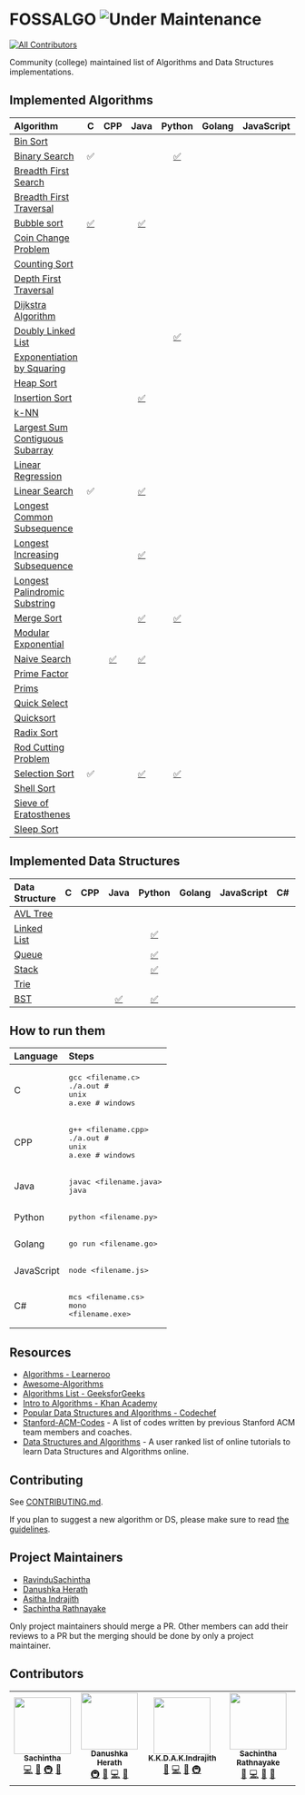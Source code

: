 # FOSSALGO ![Under Maintenance](https://img.shields.io/badge/Under%20Maintenance-Locked-red)
<!-- ALL-CONTRIBUTORS-BADGE:START - Do not remove or modify this section -->
[![All Contributors](https://img.shields.io/badge/all_contributors-4-orange.svg?style=flat-square)](#contributors-)
<!-- ALL-CONTRIBUTORS-BADGE:END -->

Community (college) maintained list of Algorithms and Data Structures implementations.

## Implemented Algorithms

| Algorithm                                                                                                           | C                                                   | CPP                                                     | Java                                                              | Python                                                             | Golang | JavaScript | C#    | TypeScript |
| :---                                                                                                                | :---:                                               | :---:                                                   | :---:                                                             | :---:                                                              | :---:  | :---:      | :---: | :---:      |
| [Bin Sort](http://www.cdn.geeksforgeeks.org/bucket-sort-2/)                                                         |                                                     |                                                         |                                                                   |                                                                    |        |            |       |            |
| [Binary Search](https://en.wikipedia.org/wiki/Binary_search_algorithm)                                              | :white_check_mark:                                  |                                                         |                                                                   | [:white_check_mark:](binary%20search/Binary%20search.py)           |        |            |       |            |
| [Breadth First Search](https://en.wikipedia.org/wiki/Breadth-first_search)                                          |                                                     |                                                         |                                                                   |                                                                    |        |            |       |            |
| [Breadth First Traversal](https://www.cs.bu.edu/teaching/c/tree/breadth-first/)                                     |                                                     |                                                         |                                                                   |                                                                    |        |            |       |            |
| [Bubble sort](https://en.wikipedia.org/wiki/Breadth-first_search)                                                   | [:white_check_mark:](bubble%20sort/bubble%20sort.c) |                                                         | [:white_check_mark:](bubble%20sort/bubbleSort.java)               |                                                                    |        |            |       |            |
| [Coin Change Problem](http://www.algorithmist.com/index.php/Coin_Change)                                            |                                                     |                                                         |                                                                   |                                                                    |        |            |       |            |
| [Counting Sort](http://www.geeksforgeeks.org/counting-sort/)                                                        |                                                     |                                                         |                                                                   |                                                                    |        |            |       |            |
| [Depth First Traversal](http://www.geeksforgeeks.org/depth-first-traversal-for-a-graph/)                            |                                                     |                                                         |                                                                   |                                                                    |        |            |       |            |
| [Dijkstra Algorithm](https://en.wikipedia.org/wiki/Dijkstra's_algorithm)                                            |                                                     |                                                         |                                                                   |                                                                    |        |            |       |            |
| [Doubly Linked List](https://en.wikipedia.org/wiki/Doubly_linked_list)                                              |                                                     |                                                         |                                                                   | [:white_check_mark:](doubly%20linked%20list/doubly_linked_list.py) |        |            |       |            |
| [Exponentiation by Squaring](https://en.wikipedia.org/wiki/Exponentiation_by_squaring)                              |                                                     |                                                         |                                                                   |                                                                    |        |            |       |            |
| [Heap Sort](https://en.wikipedia.org/wiki/Heapsort)                                                                 |                                                     |                                                         |                                                                   |                                                                    |        |            |       |            |
| [Insertion Sort](https://en.wikipedia.org/wiki/Insertion_sort)                                                      |                                                     |                                                         | [:white_check_mark:](insertion%20sort/InsertionSort.java)         |                                                                    |        |            |       |            |
| [k-NN](https://en.wikipedia.org/wiki/K-nearest_neighbors_algorithm)                                                 |                                                     |                                                         |                                                                   |                                                                    |        |            |       |            |
| [Largest Sum Contiguous Subarray](http://www.geeksforgeeks.org/largest-sum-contiguous-subarray/)                    |                                                     |                                                         |                                                                   |                                                                    |        |            |       |            |
| [Linear Regression](https://en.wikipedia.org/wiki/Linear_regression)                                                |                                                     |                                                         |                                                                   |                                                                    |        |            |       |            |
| [Linear Search](https://en.wikipedia.org/wiki/Linear_search)                                                        | :white_check_mark:                                  |                                                         | [:white_check_mark:](linear%20search/linearSearch.java)           |                                                                    |        |            |       |            |
| [Longest Common Subsequence](http://www.geeksforgeeks.org/dynamic-programming-set-4-longest-common-subsequence)     |                                                     |                                                         |                                                                   |                                                                    |        |            |       |            |
| [Longest Increasing Subsequence](https://www.geeksforgeeks.org/longest-increasing-subsequence-dp-3/)                |                                                     |                                                         | [:white_check_mark:](longest%20increasing%20subsequence/Lis.java) |                                                                    |        |            |       |            |
| [Longest Palindromic Substring](http://www.geeksforgeeks.org/longest-palindrome-substring-set-1/)                   |                                                     |                                                         |                                                                   |                                                                    |        |            |       |            |
| [Merge Sort](https://www.khanacademy.org/computing/computer-science/algorithms/merge-sort/a/overview-of-merge-sort) |                                                     |                                                         | [:white_check_mark:](merge%20sort/MergeSort.java)                 | [:white_check_mark:](merge%20sort/mergesort.py)                    |        |            |       |            |
| [Modular Exponential](http://www.geeksforgeeks.org/modular-exponentiation-power-in-modular-arithmetic/)             |                                                     |                                                         |                                                                   |                                                                    |        |            |       |            |
| [Naive Search](https://en.wikipedia.org/wiki/Prime_factor)                                                          |                                                     | [:white_check_mark:](naive%20search/Naive%20search.cpp) | [:white_check_mark:](naive%20search/naive.java)                   |                                                                    |        |            |       |            |
| [Prime Factor](https://en.wikipedia.org/wiki/Prime_factor)                                                          |                                                     |                                                         |                                                                   |                                                                    |        |            |       |            |
| [Prims](https://en.wikipedia.org/wiki/Prim%27s_algorithm)                                                           |                                                     |                                                         |                                                                   |                                                                    |        |            |       |            |
| [Quick Select](https://en.wikipedia.org/wiki/Quickselect)                                                           |                                                     |                                                         |                                                                   |                                                                    |        |            |       |            |
| [Quicksort](https://en.wikipedia.org/wiki/Quicksort)                                                                |                                                     |                                                         |                                                                   |                                                                    |        |            |       |            |
| [Radix Sort](http://www.geeksforgeeks.org/radix-sort/)                                                              |                                                     |                                                         |                                                                   |                                                                    |        |            |       |            |
| [Rod Cutting Problem](http://www.geeksforgeeks.org/dynamic-programming-set-13-cutting-a-rod/)                       |                                                     |                                                         |                                                                   |                                                                    |        |            |       |            |
| [Selection Sort](https://www.geeksforgeeks.org/selection-sort/)                                                     | :white_check_mark:                                  |                                                         | [:white_check_mark:](selection%20sort/SelectionSort.java)         | [:white_check_mark:](selection%20sort/selection%20sort.py)         |        |            |       |            |
| [Shell Sort](https://en.wikipedia.org/wiki/Shellsort)                                                               |                                                     |                                                         |                                                                   |                                                                    |        |            |       |            |
| [Sieve of Eratosthenes](https://en.wikipedia.org/wiki/Sieve_of_Eratosthenes)                                        |                                                     |                                                         |                                                                   |                                                                    |        |            |       |            |
| [Sleep Sort](http://www.geeksforgeeks.org/sleep-sort-king-laziness-sorting-sleeping/)                               |                                                     |                                                         |                                                                   |                                                                    |        |            |       |            |

## Implemented Data Structures

| Data Structure                                                    | C     | CPP   | Java                                                  | Python                                                                 | Golang | JavaScript | C#    | TypeScript |
| :---                                                              | :---: | :---: | :---:                                                 | :---:                                                                  | :---:  | :---:      | :---: | :---:      |
| [AVL Tree](http://www.geeksforgeeks.org/avl-tree-set-1-insertion) |       |       |                                                       |                                                                        |        |            |       |            |
| [Linked List](https://en.wikipedia.org/wiki/Linked_list)          |       |       |                                                       | [:white_check_mark:](linked%20list/linked%20list.py)                   |        |            |       |            |
| [Queue](https://en.wikipedia.org/wiki/Queue_(abstract_data_type)) |       |       |                                                       | [:white_check_mark:](queue/Queue.py)                                   |        |            |       |            |
| [Stack](https://en.wikipedia.org/wiki/Stack_(abstract_data_type)) |       |       |                                                       | [:white_check_mark:](stack/stack.py)                                   |        |            |       |            |
| [Trie](https://en.wikipedia.org/wiki/Trie)                        |       |       |                                                       |                                                                        |        |            |       |            |
| [BST](https://en.wikipedia.org/wiki/Binary_search_tree)           |       |       | [:white_check_mark:](binary%20search%20tree/BST.java) | [:white_check_mark:](binary%20search%20tree/binary%20search%20tree.py) |        |            |       |            |

## How to run them

| Language   | Steps                                                              |
| :---       | :---                                                               |
| C          | <pre>gcc <filename.c><br>./a.out  # unix<br>a.exe  # windows</pre> |
| CPP        | <pre>g++ <filename.cpp><br>./a.out # unix<br>a.exe # windows</pre> |
| Java       | <pre>javac <filename.java><br>java <filename></pre>                |
| Python     | <pre>python <filename.py></pre>                                    |
| Golang     | <pre>go run <filename.go></pre>                                    |
| JavaScript | <pre>node <filename.js></pre>                                      |
| C#         | <pre>mcs <filename.cs><br/>mono <filename.exe></pre>               |

## Resources

*   [Algorithms - Learneroo](https://www.learneroo.com/subjects/8)
*   [Awesome-Algorithms](https://github.com/tayllan/awesome-algorithms)
*   [Algorithms List - GeeksforGeeks](http://www.geeksforgeeks.org/fundamentals-of-algorithms/)
*   [Intro to Algorithms - Khan Academy](https://www.khanacademy.org/computing/computer-science/algorithms)
*   [Popular Data Structures and Algorithms - Codechef](https://discuss.codechef.com/questions/48877/data-structures-and-algorithms)
*   [Stanford-ACM-Codes](https://github.com/jaehyunp/stanfordacm) - A list of codes written by previous Stanford ACM team members and coaches.
*   [Data Structures and Algorithms](https://hackr.io/tutorials/learn-data-structures-algorithms) - A user ranked list of online tutorials to learn Data Structures and Algorithms online. 

## Contributing

See [CONTRIBUTING.md](CONTRIBUTING.md).

If you plan to suggest a new algorithm or DS, please make sure to read [the guidelines](CONTRIBUTING.md#sa).

## Project Maintainers

*   [RavinduSachintha](https://github.com/RavinduSachintha)
*   [Danushka Herath](https://github.com/danushka96)
*   [Asitha Indrajith](https://github.com/AsithaIndrajith)
*   [Sachintha Rathnayake](https://github.com/Sacheerc)

Only project maintainers should merge a PR. Other members can add their reviews to a PR but the merging should be done by only a project maintainer.

## Contributors

<!-- ALL-CONTRIBUTORS-LIST:START - Do not remove or modify this section -->
<!-- prettier-ignore-start -->
<!-- markdownlint-disable -->
<table>
  <tr>
    <td align="center"><a href="https://github.com/RavinduSachintha"><img src="https://avatars3.githubusercontent.com/u/25032998?v=4?s=100" width="100px;" alt=""/><br /><sub><b>Sachintha</b></sub></a><br /><a href="https://github.com/FOSS-UCSC/FOSSALGO/commits?author=RavinduSachintha" title="Code">💻</a> <a href="https://github.com/FOSS-UCSC/FOSSALGO/commits?author=RavinduSachintha" title="Documentation">📖</a> <a href="#infra-RavinduSachintha" title="Infrastructure (Hosting, Build-Tools, etc)">🚇</a> <a href="https://github.com/FOSS-UCSC/FOSSALGO/pulls?q=is%3Apr+reviewed-by%3ARavinduSachintha" title="Reviewed Pull Requests">👀</a></td>
    <td align="center"><a href="https://danushka96.github.io/"><img src="https://avatars3.githubusercontent.com/u/12469768?v=4?s=100" width="100px;" alt=""/><br /><sub><b>Danushka Herath</b></sub></a><br /><a href="#infra-Danushka96" title="Infrastructure (Hosting, Build-Tools, etc)">🚇</a> <a href="#question-Danushka96" title="Answering Questions">💬</a> <a href="https://github.com/FOSS-UCSC/FOSSALGO/commits?author=Danushka96" title="Code">💻</a> <a href="#ideas-Danushka96" title="Ideas, Planning, & Feedback">🤔</a></td>
    <td align="center"><a href="http://ucsc.cmb.ac.lk/"><img src="https://avatars2.githubusercontent.com/u/25387297?v=4?s=100" width="100px;" alt=""/><br /><sub><b>K.K.D.A.K.Indrajith</b></sub></a><br /><a href="#question-AsithaIndrajith" title="Answering Questions">💬</a> <a href="https://github.com/FOSS-UCSC/FOSSALGO/commits?author=AsithaIndrajith" title="Code">💻</a> <a href="#design-AsithaIndrajith" title="Design">🎨</a> <a href="#infra-AsithaIndrajith" title="Infrastructure (Hosting, Build-Tools, etc)">🚇</a></td>
    <td align="center"><a href="https://github.com/Sacheerc"><img src="https://avatars1.githubusercontent.com/u/29378743?v=4?s=100" width="100px;" alt=""/><br /><sub><b>Sachintha  Rathnayake</b></sub></a><br /><a href="#question-Sacheerc" title="Answering Questions">💬</a> <a href="https://github.com/FOSS-UCSC/FOSSALGO/commits?author=Sacheerc" title="Code">💻</a> <a href="https://github.com/FOSS-UCSC/FOSSALGO/issues?q=author%3ASacheerc" title="Bug reports">🐛</a> <a href="https://github.com/FOSS-UCSC/FOSSALGO/pulls?q=is%3Apr+reviewed-by%3ASacheerc" title="Reviewed Pull Requests">👀</a></td>
  </tr>
</table>

<!-- markdownlint-restore -->
<!-- prettier-ignore-end -->

<!-- ALL-CONTRIBUTORS-LIST:END -->
